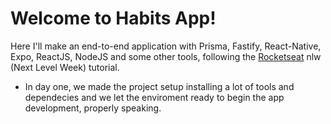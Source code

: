 # Welcome to Habits App!

Here I'll make an end-to-end application with Prisma, Fastify, React-Native, Expo, ReactJS, NodeJS and some other tools, following the [Rocketseat](https://github.com/Rocketseat) nlw (Next Level Week) tutorial.

- In day one, we made the project setup installing a lot of tools and dependecies and we let the enviroment ready to begin the app development, properly speaking.
